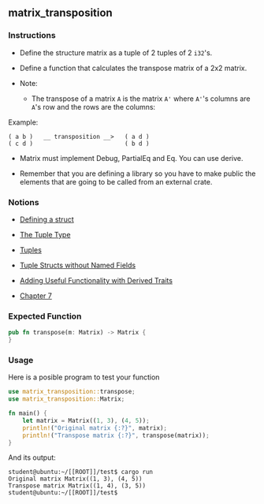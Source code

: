 ## matrix_transposition

### Instructions

- Define the structure matrix as a tuple of 2 tuples of 2 `i32`'s.

- Define a function that calculates the transpose matrix of a 2x2 matrix.

- Note:

	- The transpose of a matrix `A` is the matrix `A'` where `A'`'s columns are `A`'s row and the rows are the columns:

Example:

```
( a b )   __ transposition __>   ( a d )
( c d )                          ( b d )
```

- Matrix must implement Debug, PartialEq and Eq. You can use derive.

- Remember that you are defining a library so you have to make public the elements that are going to be called from an external crate.

### Notions

- [Defining a struct](https://doc.rust-lang.org/stable/book/ch05-01-defining-structs.html)

- [The Tuple Type](https://doc.rust-lang.org/stable/book/ch03-02-data-types.html?highlight=accessing%20a%20tuple#compound-types)

- [Tuples](https://doc.rust-lang.org/rust-by-example/primitives/tuples.html)

- [Tuple Structs without Named Fields](https://doc.rust-lang.org/stable/book/ch05-01-defining-structs.html?highlight=tuple#using-tuple-structs-without-named-fields-to-create-different-types)

- [Adding Useful Functionality with Derived Traits](https://doc.rust-lang.org/stable/book/ch05-02-example-structs.html?highlight=debug%20deriv#adding-useful-functionality-with-derived-traits)

- [Chapter 7](https://doc.rust-lang.org/stable/book/ch07-03-paths-for-referring-to-an-item-in-the-module-tree.html)

### Expected Function

```rust
pub fn transpose(m: Matrix) -> Matrix {
}
```

### Usage

Here is a posible program to test your function

```rust
use matrix_transposition::transpose;
use matrix_transposition::Matrix;

fn main() {
    let matrix = Matrix((1, 3), (4, 5));
    println!("Original matrix {:?}", matrix);
    println!("Transpose matrix {:?}", transpose(matrix));
}
```

And its output:

```console
student@ubuntu:~/[[ROOT]]/test$ cargo run
Original matrix Matrix((1, 3), (4, 5))
Transpose matrix Matrix((1, 4), (3, 5))
student@ubuntu:~/[[ROOT]]/test$
```
